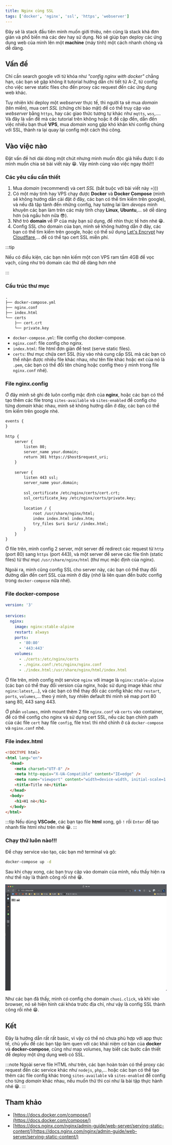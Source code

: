 ```yaml
---
title: Nginx cùng SSL
tags: ['docker', 'nginx', 'ssl', 'https', 'webserver']
---
```


Đây sẽ là stack đầu tiên mình muốn giới thiệu, nên cũng là stack khá đơn giản và phổ biến mà các dev hay sử dụng. Nó sẽ giúp bạn deploy các ứng dụng web của mình lên một **machine** (máy tính) một cách nhanh chóng và dễ dàng.

## Vấn đề

Chỉ cần search google với từ khóa như _"config nginx with docker"_ chẳng hạn, các bạn sẽ gặp không ít tutorial hướng dẫn chi tiết từ A-Z, từ config cho việc serve static files cho đến proxy các request đến các ứng dụng web khác.

Tuy nhiên khi deploy một _webserver_ thực tế, thì người ta sẽ mua _domain_ (tên miền), mua cert _SSL_ (chứng chỉ bảo mật) để có thể truy cập vào _webserver_ bằng `https`, hay các giao thức tương tự khác như `mqtts`, `wss`,.... Và đây là vấn đề mà các tutorial trên không hoặc ít đề cập đến, dẫn đến việc nhiều bạn thuê **VPS**, mua _domain_ xong gặp khó khăn khi config chúng với SSL, thành ra lại quay lại config một cách thủ công.

## Vào việc nào

Đặt vấn đề hơi dài dòng một chút nhưng mình muốn độc giả hiểu được lí do mình muốn chia sẻ bài viết này 😁. Vậy mình cùng vào việc ngay thôi!!!

### Các yêu cầu cần thiết

1. Mua _domain_ (recommend) và cert _SSL_ (bắt buộc với bài viết này =)))
2. Có một máy tính hay VPS chạy được **Docker** và **Docker Compose** (mình sẽ không hướng dẫn cài đặt ở đây, các bạn có thể tìm kiếm trên google), và nếu đã tập tành đến những config, hay tương lai làm _devops_ mình khuyên các bạn làm trên các máy tính chạy **Linux**, **Ubuntu**,... sẽ dễ dàng hơn (và ngầu hơn nữa 😎).
3. Nhớ trỏ **domain** về IP của máy bạn sử dụng, để nhìn thực tế hơn nhé 😁.
4. Config SSL cho domain của bạn, mình sẽ không hướng dẫn ở đây, các bạn có thể tìm kiếm trên google, hoặc có thể sử dụng [Let's Encrypt](https://letsencrypt.org/) hay [Cloudflare](https://www.cloudflare.com/),... để có thể tạo cert SSL miễn phí.

:::tip

Nếu có điều kiện, các bạn nên kiếm một con VPS ram tầm 4GB để vọc vạch, cũng như trỏ domain các thứ dễ dàng hơn nhé

:::

### Cấu trúc thư mục

```
.
├── docker-compose.yml
├── nginx.conf
├── index.html
└── certs
    ├── cert.crt
    └── private.key
```

- `docker-compose.yml`: file config cho docker-compose.
- `nginx.conf`: file config cho nginx.
- `index.html`: file html đơn giản để test (serve static files).
- `certs`: thư mục chứa cert SSL (tùy vào nhà cung cấp SSL mà các bạn có thể nhận được nhiều file khác nhau, như tên file khác hoặc ext của nó là `.pem`, các bạn có thể đổi tên chúng hoặc config theo ý mình trong file `nginx.conf` nhé).

### File nginx.config

Ở đây mình sẽ ghi đè luôn config mặc định của **nginx**, hoặc các bạn có thể tạo thêm các file trong `sites-available` và `sites-enabled` để config cho từng _domain_ khác nhau, mình sẽ không hướng dẫn ở đây, các bạn có thể tìm kiếm trên google nhé.

```nginx
events {
}

http {
    server {
        listen 80;
        server_name your.domain;
        return 301 https://$host$request_uri;
    }

    server {
        listen 443 ssl;
        server_name your.domain;

        ssl_certificate /etc/nginx/certs/cert.crt;
        ssl_certificate_key /etc/nginx/certs/private.key;

        location / {
            root /usr/share/nginx/html;
            index index.html index.htm;
            try_files $uri $uri/ /index.html;
        }
    }
}
```

Ở file trên, mình config 2 server, một server để redirect các request từ `http` (port 80) sang `https` (port 443), và một server để serve các file tĩnh (static files) từ thư mục `/usr/share/nginx/html` (thư mục mặc định của nginx).

Ngoài ra, mình cũng config SSL cho server này, các bạn có thể thay đổi đường dẫn đến cert SSL của mình ở đây (nhớ là liên quan đến bước config trong `docker-compose` nữa nhé).

### File docker-compose

```yaml
version: '3'

services:
  nginx:
    image: nginx:stable-alpine
    restart: always
    ports:
      - '80:80'
      - '443:443'
    volumes:
      - ./certs:/etc/nginx/certs
      - ./nginx.conf:/etc/nginx/nginx.conf
      - ./index.html:/usr/share/nginx/html/index.html
```

Ở file trên, mình config một service `nginx` với image là `nginx:stable-alpine` (các bạn có thể thay đổi version của nginx, hoặc sử dụng image khác như `nginx:latest`,...), và các bạn có thể thay đổi các config khác như `restart`, `ports`, `volumes`,... theo ý mình, tuy nhiên default thì mình sẽ map port 80 sang 80, 443 sang 443.

Ở phần `volumes`, mình mount thêm 2 file `nginx.conf` và `certs` vào container, để có thể config cho nginx và sử dụng cert SSL, nếu các bạn chỉnh path của các file `cert` hay file `config`, file `html` thì nhớ chỉnh ở cả `docker-compose` và `nginx.conf` nhé.

### File index.html

```html
<!DOCTYPE html>
<html lang="en">
  <head>
    <meta charset="UTF-8" />
    <meta http-equiv="X-UA-Compatible" content="IE=edge" />
    <meta name="viewport" content="width=device-width, initial-scale=1.0" />
    <title>Title nè</title>
  </head>
  <body>
    <h1>H1 nè</h1>
  </body>
</html>
```

:::tip
Nếu dùng **VSCode**, các bạn tạo file **html** xong, gõ `!` rồi `Enter` để tạo nhanh file html như trên nhé 😁.
:::

### Chạy thử luôn nào!!!

Để chạy service vào tạo, các bạn mở terminal và gõ:

```bash
docker-compose up -d
```

Sau khi chạy xong, các bạn truy cập vào domain của mình, nếu thấy hiện ra như thế này là thành công rồi nhé 😁.

![result-1](./result-1.png)

Như các bạn đã thấy, mình có config cho domain `chuoi.click`, và khi vào browser, nó sẽ hiện hình cái khóa trước địa chỉ, như vậy là config SSL thành công rồi nhé 😁.

## Kết

Đây là hướng dẫn rất rất basic, vì vậy có thể nó chưa phù hợp với app thực tế, chủ yếu để các bạn tập làm quen với các khái niệm cơ bản của **docker** và **docker-compose**, cũng như map volumes, hay biết các bước cần thiết để deploy một ứng dụng web có SSL.

:::note
Ngoài serve file HTML như trên, các bạn hoàn toàn có thể proxy các request đến các service khác như `nodejs`, `php`,... hoặc các bạn có thể tạo thêm các file config khác trong `sites-available` và `sites-enabled` để config cho từng _domain_ khác nhau, nếu muốn thử thì coi như là bài tập thực hành nhé 😁.
:::

## Tham khảo

- [https://docs.docker.com/compose/](https://docs.docker.com/compose/)
- [https://docs.nginx.com/nginx/admin-guide/web-server/serving-static-content/](https://docs.nginx.com/nginx/admin-guide/web-server/serving-static-content/)
